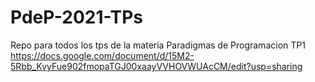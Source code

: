 # PdeP-2021-TPs
Repo para todos los tps de la materia Paradigmas de Programacion
TP1 https://docs.google.com/document/d/15M2-5Rbb_KvyFue902fmopaTGJ00xaayVVHOVWUAcCM/edit?usp=sharing
